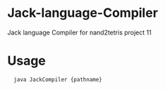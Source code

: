 ﻿# Jack-language-Compiler

Jack language Compiler for nand2tetris project 11

# Usage
```http
  java JackCompiler {pathname}
```
